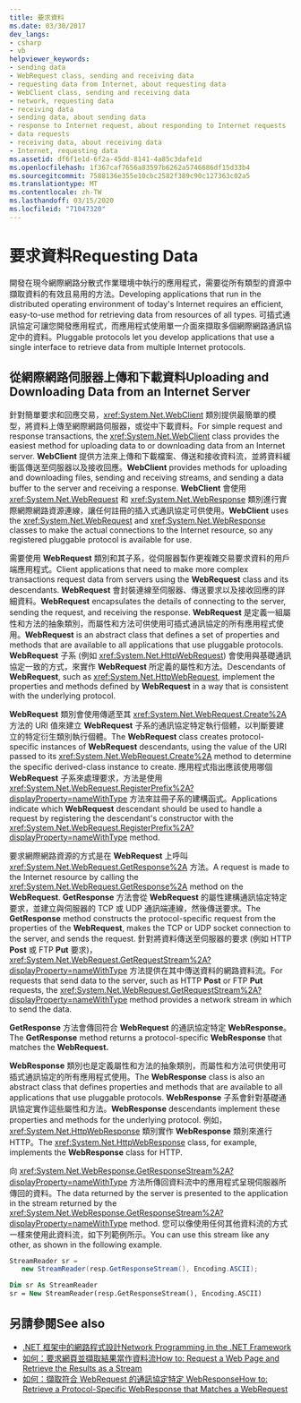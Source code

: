 ```yaml
---
title: 要求資料
ms.date: 03/30/2017
dev_langs:
- csharp
- vb
helpviewer_keywords:
- sending data
- WebRequest class, sending and receiving data
- requesting data from Internet, about requesting data
- WebClient class, sending and receiving data
- network, requesting data
- receiving data
- sending data, about sending data
- response to Internet request, about responding to Internet requests
- data requests
- receiving data, about receiving data
- Internet, requesting data
ms.assetid: df6f1e1d-6f2a-45dd-8141-4a85c3dafe1d
ms.openlocfilehash: 1f367caf7656a83597b6262a5746686df15d33b4
ms.sourcegitcommit: 7588136e355e10cbc2582f389c90c127363c02a5
ms.translationtype: MT
ms.contentlocale: zh-TW
ms.lasthandoff: 03/15/2020
ms.locfileid: "71047320"
---
```

# <a name="requesting-data"></a><span data-ttu-id="02ff8-102">要求資料</span><span class="sxs-lookup"><span data-stu-id="02ff8-102">Requesting Data</span></span>
<span data-ttu-id="02ff8-103">開發在現今網際網路分散式作業環境中執行的應用程式，需要從所有類型的資源中擷取資料的有效且易用的方法。</span><span class="sxs-lookup"><span data-stu-id="02ff8-103">Developing applications that run in the distributed operating environment of today's Internet requires an efficient, easy-to-use method for retrieving data from resources of all types.</span></span> <span data-ttu-id="02ff8-104">可插式通訊協定可讓您開發應用程式，而應用程式使用單一介面來擷取多個網際網路通訊協定中的資料。</span><span class="sxs-lookup"><span data-stu-id="02ff8-104">Pluggable protocols let you develop applications that use a single interface to retrieve data from multiple Internet protocols.</span></span>  
  
## <a name="uploading-and-downloading-data-from-an-internet-server"></a><span data-ttu-id="02ff8-105">從網際網路伺服器上傳和下載資料</span><span class="sxs-lookup"><span data-stu-id="02ff8-105">Uploading and Downloading Data from an Internet Server</span></span>  
 <span data-ttu-id="02ff8-106">針對簡單要求和回應交易，<xref:System.Net.WebClient> 類別提供最簡單的模型，將資料上傳至網際網路伺服器，或從中下載資料。</span><span class="sxs-lookup"><span data-stu-id="02ff8-106">For simple request and response transactions, the <xref:System.Net.WebClient> class provides the easiest method for uploading data to or downloading data from an Internet server.</span></span> <span data-ttu-id="02ff8-107">**WebClient** 提供方法來上傳和下載檔案、傳送和接收資料流，並將資料緩衝區傳送至伺服器以及接收回應。</span><span class="sxs-lookup"><span data-stu-id="02ff8-107">**WebClient** provides methods for uploading and downloading files, sending and receiving streams, and sending a data buffer to the server and receiving a response.</span></span> <span data-ttu-id="02ff8-108">**WebClient** 會使用 <xref:System.Net.WebRequest> 和 <xref:System.Net.WebResponse> 類別進行實際網際網路資源連線，讓任何註冊的插入式通訊協定可供使用。</span><span class="sxs-lookup"><span data-stu-id="02ff8-108">**WebClient** uses the <xref:System.Net.WebRequest> and <xref:System.Net.WebResponse> classes to make the actual connections to the Internet resource, so any registered pluggable protocol is available for use.</span></span>  
  
 <span data-ttu-id="02ff8-109">需要使用 **WebRequest** 類別和其子系，從伺服器製作更複雜交易要求資料的用戶端應用程式。</span><span class="sxs-lookup"><span data-stu-id="02ff8-109">Client applications that need to make more complex transactions request data from servers using the **WebRequest** class and its descendants.</span></span> <span data-ttu-id="02ff8-110">**WebRequest** 會封裝連線至伺服器、傳送要求以及接收回應的詳細資料。</span><span class="sxs-lookup"><span data-stu-id="02ff8-110">**WebRequest** encapsulates the details of connecting to the server, sending the request, and receiving the response.</span></span> <span data-ttu-id="02ff8-111">**WebRequest** 是定義一組屬性和方法的抽象類別，而屬性和方法可供使用可插式通訊協定的所有應用程式使用。</span><span class="sxs-lookup"><span data-stu-id="02ff8-111">**WebRequest** is an abstract class that defines a set of properties and methods that are available to all applications that use pluggable protocols.</span></span> <span data-ttu-id="02ff8-112">**WebRequest** 子系 (例如 <xref:System.Net.HttpWebRequest>) 會使用與基礎通訊協定一致的方式，來實作 **WebRequest** 所定義的屬性和方法。</span><span class="sxs-lookup"><span data-stu-id="02ff8-112">Descendants of **WebRequest**, such as <xref:System.Net.HttpWebRequest>, implement the properties and methods defined by **WebRequest** in a way that is consistent with the underlying protocol.</span></span>  
  
 <span data-ttu-id="02ff8-113">**WebRequest** 類別會使用傳遞至其 <xref:System.Net.WebRequest.Create%2A> 方法的 URI 值來建立 **WebRequest** 子系的通訊協定特定執行個體，以判斷要建立的特定衍生類別執行個體。</span><span class="sxs-lookup"><span data-stu-id="02ff8-113">The **WebRequest** class creates protocol-specific instances of **WebRequest** descendants, using the value of the URI passed to its <xref:System.Net.WebRequest.Create%2A> method to determine the specific derived-class instance to create.</span></span> <span data-ttu-id="02ff8-114">應用程式指出應該使用哪個 **WebRequest** 子系來處理要求，方法是使用 <xref:System.Net.WebRequest.RegisterPrefix%2A?displayProperty=nameWithType> 方法來註冊子系的建構函式。</span><span class="sxs-lookup"><span data-stu-id="02ff8-114">Applications indicate which **WebRequest** descendant should be used to handle a request by registering the descendant's constructor with the <xref:System.Net.WebRequest.RegisterPrefix%2A?displayProperty=nameWithType> method.</span></span>  
  
 <span data-ttu-id="02ff8-115">要求網際網路資源的方式是在 **WebRequest** 上呼叫 <xref:System.Net.WebRequest.GetResponse%2A> 方法。</span><span class="sxs-lookup"><span data-stu-id="02ff8-115">A request is made to the Internet resource by calling the <xref:System.Net.WebRequest.GetResponse%2A> method on the **WebRequest**.</span></span> <span data-ttu-id="02ff8-116">**GetResponse** 方法會從 **WebRequest** 的屬性建構通訊協定特定要求，並建立與伺服器的 TCP 或 UDP 通訊端連線，然後傳送要求。</span><span class="sxs-lookup"><span data-stu-id="02ff8-116">The **GetResponse** method constructs the protocol-specific request from the properties of the **WebRequest**, makes the TCP or UDP socket connection to the server, and sends the request.</span></span> <span data-ttu-id="02ff8-117">針對將資料傳送至伺服器的要求 (例如 HTTP **Post** 或 FTP **Put** 要求)，<xref:System.Net.WebRequest.GetRequestStream%2A?displayProperty=nameWithType> 方法提供在其中傳送資料的網路資料流。</span><span class="sxs-lookup"><span data-stu-id="02ff8-117">For requests that send data to the server, such as HTTP **Post** or FTP **Put** requests, the <xref:System.Net.WebRequest.GetRequestStream%2A?displayProperty=nameWithType> method provides a network stream in which to send the data.</span></span>  
  
 <span data-ttu-id="02ff8-118">**GetResponse** 方法會傳回符合 **WebRequest** 的通訊協定特定 **WebResponse**。</span><span class="sxs-lookup"><span data-stu-id="02ff8-118">The **GetResponse** method returns a protocol-specific **WebResponse** that matches the **WebRequest.**</span></span>  
  
 <span data-ttu-id="02ff8-119">**WebResponse** 類別也是定義屬性和方法的抽象類別，而屬性和方法可供使用可插式通訊協定的所有應用程式使用。</span><span class="sxs-lookup"><span data-stu-id="02ff8-119">The **WebResponse** class is also an abstract class that defines properties and methods that are available to all applications that use pluggable protocols.</span></span> <span data-ttu-id="02ff8-120">**WebResponse** 子系會針對基礎通訊協定實作這些屬性和方法。</span><span class="sxs-lookup"><span data-stu-id="02ff8-120">**WebResponse** descendants implement these properties and methods for the underlying protocol.</span></span> <span data-ttu-id="02ff8-121">例如，<xref:System.Net.HttpWebResponse> 類別實作 **WebResponse** 類別來進行 HTTP。</span><span class="sxs-lookup"><span data-stu-id="02ff8-121">The <xref:System.Net.HttpWebResponse> class, for example, implements the **WebResponse** class for HTTP.</span></span>  
  
 <span data-ttu-id="02ff8-122">向 <xref:System.Net.WebResponse.GetResponseStream%2A?displayProperty=nameWithType> 方法所傳回資料流中的應用程式呈現伺服器所傳回的資料。</span><span class="sxs-lookup"><span data-stu-id="02ff8-122">The data returned by the server is presented to the application in the stream returned by the <xref:System.Net.WebResponse.GetResponseStream%2A?displayProperty=nameWithType> method.</span></span> <span data-ttu-id="02ff8-123">您可以像使用任何其他資料流的方式一樣來使用此資料流，如下列範例所示。</span><span class="sxs-lookup"><span data-stu-id="02ff8-123">You can use this stream like any other, as shown in the following example.</span></span>  
  
```csharp  
StreamReader sr =  
   new StreamReader(resp.GetResponseStream(), Encoding.ASCII);  
```  
  
```vb  
Dim sr As StreamReader  
sr = New StreamReader(resp.GetResponseStream(), Encoding.ASCII)  
```  
  
## <a name="see-also"></a><span data-ttu-id="02ff8-124">另請參閱</span><span class="sxs-lookup"><span data-stu-id="02ff8-124">See also</span></span>

- [<span data-ttu-id="02ff8-125">.NET 框架中的網路程式設計</span><span class="sxs-lookup"><span data-stu-id="02ff8-125">Network Programming in the .NET Framework</span></span>](index.md)
- [<span data-ttu-id="02ff8-126">如何：要求網頁並擷取結果當作資料流</span><span class="sxs-lookup"><span data-stu-id="02ff8-126">How to: Request a Web Page and Retrieve the Results as a Stream</span></span>](how-to-request-a-web-page-and-retrieve-the-results-as-a-stream.md)
- [<span data-ttu-id="02ff8-127">如何：擷取符合 WebRequest 的通訊協定特定 WebResponse</span><span class="sxs-lookup"><span data-stu-id="02ff8-127">How to: Retrieve a Protocol-Specific WebResponse that Matches a WebRequest</span></span>](how-to-retrieve-a-protocol-specific-webresponse-that-matches-a-webrequest.md)
